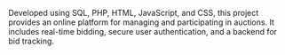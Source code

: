 Developed using SQL, PHP, HTML, JavaScript, and CSS, this project provides an online platform for managing and participating in auctions. It includes real-time bidding, secure user authentication, and a backend for bid tracking.
